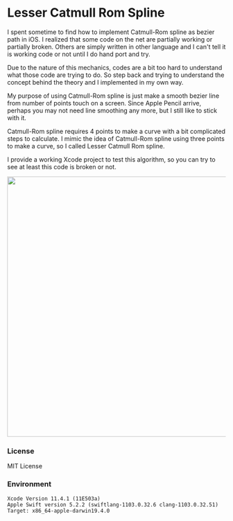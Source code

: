 # Lesser Catmull Rom Spline


I spent sometime to find how to implement Catmull-Rom spline as bezier path in iOS.  I realized that some code on the net are partially working or partially broken.  Others are simply written in other language and I can't tell it is working code or not until I do hand port and try.

Due to the nature of this mechanics, codes are a bit too hard to understand what those code are trying to do.  So step back and trying to understand the concept behind the theory and I implemented in my own way.

My purpose of using Catmull-Rom spline is just make a smooth bezier line from number of points touch on a screen.  Since Apple Pencil arrive, perhaps you may not need line smoothing any more, but I still like to stick with it.

Catmull-Rom spline requires 4 points to make a curve with a bit complicated steps to calculate.  I mimic the idea of Catmull-Rom spline using three points to make a curve, so I called Lesser Catmull Rom spline.

I provide a working Xcode project to test this algorithm, so you can try to see at least this code is broken or not.

<img width=600 src="https://qiita-image-store.s3.ap-northeast-1.amazonaws.com/0/65634/8a3f5ebb-8758-e606-af04-487439b9f2ef.png"/>

### License

MIT License

### Environment

```.log
Xcode Version 11.4.1 (11E503a)
Apple Swift version 5.2.2 (swiftlang-1103.0.32.6 clang-1103.0.32.51)
Target: x86_64-apple-darwin19.4.0
```

